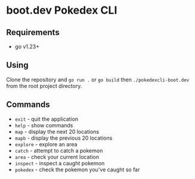 # boot.dev Pokedex CLI

## Requirements
- go v1.23+

## Using
Clone the repository and `go run .` or `go build` then `./pokedexcli-boot.dev` from the root project directory.

## Commands
- `exit` - quit the application
- `help` - show commands
- `map` - display the next 20 locations
- `mapb` - display the previous 20 locations
- `explore` - explore an area
- `catch` - attempt to catch a pokemon
- `area` - check your current location
- `inspect` - inspect a caught pokemon
- `pokedex` - check the pokemon you've caught so far
